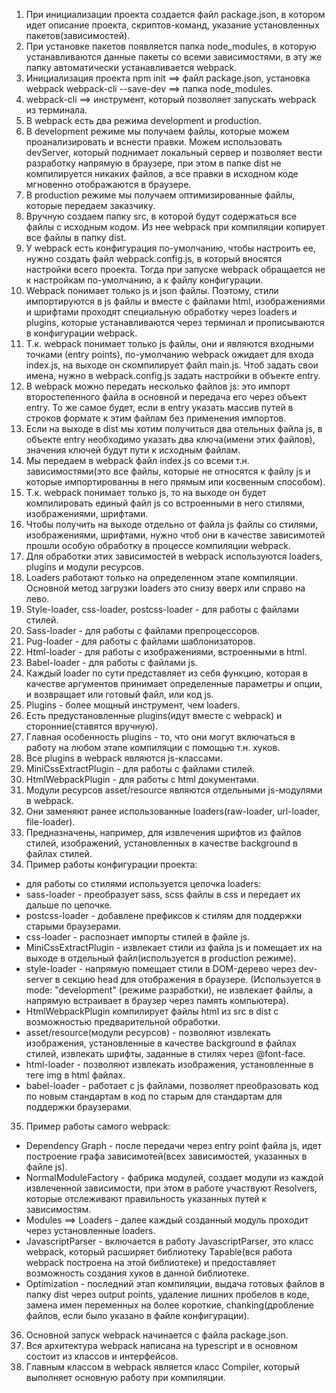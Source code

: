 1. При инициализации проекта создается файл package.json, в котором идет описание проекта, скриптов-команд, указание установленных пакетов(зависимостей).
2. При установке пакетов появляется папка node_modules, в которую устанавливаются данные пакеты со всеми зависимостями, в эту же папку автоматически устанавливается webpack.
3. Инициализация проекта npm init ==> файл package.json, установка webpack webpack-cli --save-dev ==> папка node_modules.
4. webpack-cli ==> инструмент, который позволяет запускать webpack из терминала.
5. В webpack есть два режима development и production.
6. В development режиме мы получаем файлы, которые можем проанализировать и вснести правки. Можем использовать devServer, который поднимает локальный сервер и позволяет вести разработку напрямую в браузере, при этом в папке dist не компилируется никаких файлов, а все правки в исходном коде мгновенно отображаются в браузере.
7. В production режиме мы получаем оптимизированные файлы, которые передаем заказчику.
8. Вручную создаем папку src, в которой будут содержаться все файлы с исходным кодом. Из нее webpack при компиляции копирует все файлы в папку dist.
9. У webpack есть конфигурация по-умолчанию, чтобы настроить ее, нужно создать файл webpack.config.js, в который вносятся настройки всего проекта. Тогда при запуске webpack обращается не к настройкам по-умолчанию, а к файлу конфигурации.
10. Webpack понимает только js и json файлы. Поэтому, стили импортируются в js файлы и вместе с файлами html, изображениями и шрифтами проходят специальную обработку через loaders и plugins, которые устанавливаются через терминал и прописываются в конфигурации webpack.
11. Т.к. webpack понимает только js файлы, они и являются входными точками (entry points), по-умолчанию webpack ожидает для входа index.js, на выходе он скомпилирует файл main.js. Чтоб задать свои имена, нужно в webpack.config.js задать настройки в объекте entry.
12. В webpack можно передать несколько файлов js: это импорт второстепенного файла в основной и передача его через объект entry. То же самое будет, если в entry указать массив путей в строков формате к этим файлам без применения импортов.
13. Если на выходе в dist мы хотим получиться два отельных файла js, в объекте entry необходимо указать два ключа(имени этих файлов), значения ключей будут пути к исходным файлам.
14. Мы передаем в webpack файл index.js со всеми т.н. зависимостями(это все файлы, которые не относятся к файлу js и которые импортированны в него прямым или косвенным способом).
15. Т.к. webpack понимает только js, то на выходе он будет компилировать единый файл js со встроенными в него стилями, изображениями, шрифтами.
16. Чтобы получить на выходе отдельно от файла js файлы со стилями, изображениями, шрифтами, нужно чтоб они в качестве зависимотей прошли особую обработку в процессе компиляции webpack.
17. Для обработки этих зависимостей в webpack используются loaders, plugins и модули ресурсов.
18. Loaders работают только на определенном этапе компиляции. Основной метод загрузки loaders это снизу вверх или справо на лево.
19. Style-loader, css-loader, postcss-loader - для работы с файлами стилей.
20. Sass-loader - для работы с файлами препроцессоров.
21. Pug-loader - для работы с файлами шаблонизаторов.
22. Html-loader - для работы с изображениями, встроенными в html.
23. Babel-loader - для работы с файлами js.
24. Каждый loader по сути представляет из себя функцию, которая в качестве аргументов принимает определенные параметры и опции, и возвращает или готовый файл, или код js.
25. Plugins - более мощный инструмент, чем loaders.
26. Есть предустановленные plugins(идут вместе с webpack) и сторонние(ставятся вручную).
27. Главная особенность plugins - то, что они могут включаться в работу на любом этапе компиляции с помощью т.н. хуков.
28. Все plugins в webpack являются js-классами.
29. MiniCssExtractPlugin - для работы с файлами стилей.
30. HtmlWebpackPlugin - для работы с html документами.
31. Модули ресурсов asset/resource являются отдельными js-модулями в webpack.
32. Они заменяют ранее использованные loaders(raw-loader, url-loader, file-loader).
33. Предназначены, например, для извлечения шрифтов из файлов стилей, изображений, установленных в качестве background в файлах стилей.
34. Пример работы конфигурации проекта:
- для работы со стилями используется цепочка loaders:
- sass-loader - преобразует sass, scss файлы в css и передает их дальше по цепочке.
- postcss-loader - добавлене префиксов к стилям для поддержки старыми браузерами.
- css-loader - распознает импорты стилей в файле js.
- MiniCssExtractPlugin - извлекает стили из файла js и помещает их на выходе в отдельный файл(используется в production режиме).
- style-loader - напрямую помещает стили в DOM-дерево через dev-server в секцию head для отображения в браузере. (Используется в mode: "development" (режиме разработки), не извлекает файлы, а напрямую встраивает в браузер через память компьютера).
- HtmlWebpackPlugin компилирует файлы html из src в dist с возможностью предварительной обработки.
- asset/resource(модули ресурсов) - позволяют извлекать изображения, установленные в качестве background в файлах стилей, извлекать шрифты, заданные в стилях через @font-face.
- html-loader - позволяют извлекать изображения, установленные в теге img в html файлах.
- babel-loader - работает с js файлами, позволяет преобразовать код по новым стандартам в код по старым для стандартам для поддержки браузерами.
35. Пример работы самого webpack:
- Dependency Graph - после передачи через entry point файла js, идет построение графа зависимотей(всех зависимостей, указанных в файле js).
- NormalModuleFactory - фабрика модулей, создает модули из каждой извлеченной зависимости, при этом в работе участвуют Resolvers, которые отслеживают правильность указанных путей к зависимостям.
- Modules ==> Loaders - далее каждый созданный модуль проходит через установленные loaders.
- JavascriptParser - включается в работу JavascriptParser, это класс webpack, который расширяет библиотеку Tapable(вся работа webpack построена на этой библиотеке) и предоставляет возможность создания хуков в данной библиотеке.
- Optimization - последний этап компиляции, выдача готовых файлов в папку dist через output points, удаление лишних пробелов в коде, замена имен переменных на более короткие, chanking(дробление файлов, если было указано в файле конфигурации).
36. Основной запуск webpack начинается с файла package.json.
37. Вся архитектура webpack написана на typescript и в основном состоит из классов и интерфейсов.
38. Главным классом в webpack является класс Compiler, который выполняет основную работу при компиляции.